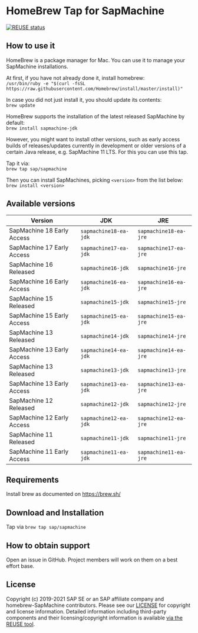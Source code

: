 # HomeBrew Tap for SapMachine

[![REUSE status](https://api.reuse.software/badge/github.com/SAP/homebrew-SapMachine)](https://api.reuse.software/info/github.com/SAP/homebrew-SapMachine)

## How to use it

HomeBrew is a package manager for Mac. You can use it to manage your SapMachine installations.

At first, if you have not already done it, install homebrew:  
`/usr/bin/ruby -e "$(curl -fsSL https://raw.githubusercontent.com/Homebrew/install/master/install)"`

In case you did not just install it, you should update its contents:  
`brew update`

HomeBrew supports the installation of the latest released SapMachine by default:  
`brew install sapmachine-jdk`

However, you might want to install other versions, such as early access builds of releases/updates currently in development or older versions of a certain Java release, e.g. SapMachine 11 LTS. For this you can use this tap.

Tap it via:  
`brew tap sap/sapmachine`

Then you can install SapMachines, picking `<version>` from the list below:  
`brew install <version>`

## Available versions

| Version | JDK | JRE |
|--|--|--|
| SapMachine 18 Early Access | `sapmachine18-ea-jdk` | `sapmachine18-ea-jre` |
| SapMachine 17 Early Access | `sapmachine17-ea-jdk` | `sapmachine17-ea-jre` |
| SapMachine 16 Released | `sapmachine16-jdk` | `sapmachine16-jre` |
| SapMachine 16 Early Access | `sapmachine16-ea-jdk` | `sapmachine16-ea-jre` |
| SapMachine 15 Released | `sapmachine15-jdk` | `sapmachine15-jre` |
| SapMachine 15 Early Access | `sapmachine15-ea-jdk` | `sapmachine15-ea-jre` |
| SapMachine 13 Released | `sapmachine14-jdk` | `sapmachine14-jre` |
| SapMachine 13 Early Access | `sapmachine14-ea-jdk` | `sapmachine14-ea-jre` |
| SapMachine 13 Released | `sapmachine13-jdk` | `sapmachine13-jre` |
| SapMachine 13 Early Access | `sapmachine13-ea-jdk` | `sapmachine13-ea-jre` |
| SapMachine 12 Released | `sapmachine12-jdk` | `sapmachine12-jre` |
| SapMachine 12 Early Access | `sapmachine12-ea-jdk` | `sapmachine12-ea-jre` |
| SapMachine 11 Released | `sapmachine11-jdk` | `sapmachine11-jre` |
| SapMachine 11 Early Access | `sapmachine11-ea-jdk` | `sapmachine11-ea-jre` |

## Requirements

Install brew as documented on https://brew.sh/

## Download and Installation

Tap via `brew tap sap/sapmachine`

## How to obtain support

Open an issue in GitHub. Project members will work on them on a best effort base.

## License

Copyright (c) 2019-2021 SAP SE or an SAP affiliate company and homebrew-SapMachine contributors. Please see our [LICENSE](LICENSE) for copyright and license information. Detailed information including third-party components and their licensing/copyright information is available [via the REUSE tool](https://api.reuse.software/info/github.com/SAP/homebrew-SapMachine).
